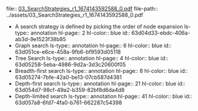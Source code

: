 file:: [03_SearchStrategies_r1_1674143592588_0.pdf](../assets/03_SearchStrategies_r1_1674143592588_0.pdf)
file-path:: ../assets/03_SearchStrategies_r1_1674143592588_0.pdf

- A search strategy is defined by picking the order of node expansion
  ls-type:: annotation
  hl-page:: 2
  hl-color:: blue
  id:: 63d04d33-ebdc-406a-ab3d-9e1523f38b85
- Graph search
  ls-type:: annotation
  hl-page:: 6
  hl-color:: blue
  id:: 63d051ce-e6ce-458a-9fb6-bf9593d05118
- Tree Search
  ls-type:: annotation
  hl-page:: 4
  hl-color:: blue
  id:: 63d05258-5eba-4986-9d2a-3d3c20600f05
- Breadth-first search
  ls-type:: annotation
  hl-page:: 8
  hl-color:: blue
  id:: 63d05274-7bfe-42a0-be13-07cb587d4381
- Depth-first search
  ls-type:: annotation
  hl-page:: 21
  hl-color:: blue
  id:: 63d054d7-98cf-49a2-b359-82bf8d6da4d8
- Depth-limited search
  ls-type:: annotation
  hl-page:: 41
  hl-color:: blue
  id:: 63d057a8-6fd7-4fa0-b761-662287c54398